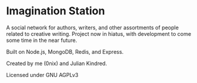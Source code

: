 # Imagination Station

A social network for authors, writers, and other assortments of people related to creative writing. Project now in hiatus, with development to come some time in the near future. 

Built on Node.js, MongoDB, Redis, and Express.

Created by me (0nix) and Julian Kindred.

Licensed under GNU AGPLv3